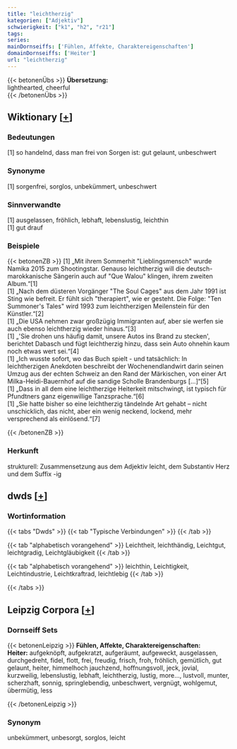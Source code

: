 ```yaml
---
title: "leichtherzig"
kategorien: ["Adjektiv"]
schwierigkeit: ["k1", "h2", "r21"]
tags:
series:
mainDornseiffs: ['Fühlen, Affekte, Charaktereigenschaften']
domainDornseiffs: ['Heiter']
url: "leichtherzig"
---
```


{{< betonenÜbs >}}
**Übersetzung:**  
lighthearted, cheerful  
{{< /betonenÜbs >}}

## Wiktionary [[+](https://de.wiktionary.org/wiki/leichtherzig)]

### Bedeutungen
[1] so handelnd, dass man frei von Sorgen ist: gut gelaunt, unbeschwert  

### Synonyme
[1] sorgenfrei, sorglos, unbekümmert, unbeschwert  

### Sinnverwandte
[1] ausgelassen, fröhlich, lebhaft, lebenslustig, leichthin  
[1] gut drauf  

### Beispiele
{{< betonenZB >}}
[1] „Mit ihrem Sommerhit "Lieblingsmensch" wurde Namika 2015 zum Shootingstar. Genauso leichtherzig will die deutsch-marokkanische Sängerin auch auf "Que Walou" klingen, ihrem zweiten Album.“[1]  
[1] „Nach dem düsteren Vorgänger "The Soul Cages" aus dem Jahr 1991 ist Sting wie befreit. Er fühlt sich "therapiert", wie er gesteht. Die Folge: "Ten Summoner's Tales" wird 1993 zum leichtherzigen Meilenstein für den Künstler.“[2]  
[1] „Die USA nehmen zwar großzügig Immigranten auf, aber sie werfen sie auch ebenso leichtherzig wieder hinaus.“[3]  
[1] „'Sie drohen uns häufig damit, unsere Autos ins Brand zu stecken', berichtet Dabasch und fügt leichtherzig hinzu, dass sein Auto ohnehin kaum noch etwas wert sei.“[4]  
[1] „Ich wusste sofort, wo das Buch spielt - und tatsächlich: In leichtherzigen Anekdoten beschreibt der Wochenendlandwirt darin seinen Umzug aus der echten Schweiz an den Rand der Märkischen, von einer Art Milka-Heidi-Bauernhof auf die sandige Scholle Brandenburgs […]“[5]  
[1] „Dass in all dem eine leichtherzige Heiterkeit mitschwingt, ist typisch für Pfundtners ganz eigenwillige Tanzsprache.“[6]  
[1] „Sie hatte bisher so eine leichtherzig tändelnde Art gehabt – nicht unschicklich, das nicht, aber ein wenig neckend, lockend, mehr versprechend als einlösend.“[7]  

{{< /betonenZB >}}
### Herkunft
strukturell: Zusammensetzung aus dem Adjektiv leicht, dem Substantiv Herz und dem Suffix -ig  



## dwds [[+](https://www.dwds.de/wb/leichtherzig)]

### Wortinformation
{{< tabs "Dwds" >}}
{{< tab "Typische Verbindungen" >}}
{{< /tab >}}

{{< tab "alphabetisch vorangehend" >}}
Leichtheit, leichthändig, Leichtgut, leichtgradig, Leichtgläubigkeit
{{< /tab >}}

{{< tab "alphabetisch vorangehend" >}}
leichthin, Leichtigkeit, Leichtindustrie, Leichtkraftrad, leichtlebig
{{< /tab >}}

{{< /tabs >}}

## Leipzig Corpora [[+](https://corpora.uni-leipzig.de/en/res?word=leichtherzig&corpusId=deu_newscrawl-public_2018)]

### Dornseiff Sets
{{< betonenLeipzig >}}
**Fühlen, Affekte, Charaktereigenschaften:**  
**Heiter:** aufgeknöpft, aufgekratzt, aufgeräumt, aufgeweckt, ausgelassen, durchgedreht, fidel, flott, frei, freudig, frisch, froh, fröhlich, gemütlich, gut gelaunt, heiter, himmelhoch jauchzend, hoffnungsvoll, jeck, jovial, kurzweilig, lebenslustig, lebhaft, leichtherzig, lustig, more..., lustvoll, munter, scherzhaft, sonnig, springlebendig, unbeschwert, vergnügt, wohlgemut, übermütig, less  

{{< /betonenLeipzig >}}

### Synonym
unbekümmert, unbesorgt, sorglos, leicht

